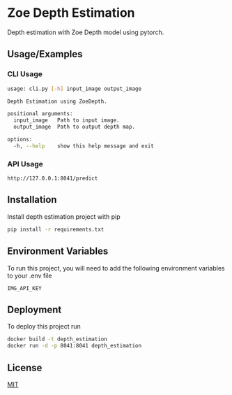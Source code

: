 
# Zoe Depth Estimation

Depth estimation with Zoe Depth model using pytorch.

## Usage/Examples

### CLI Usage
```bash
usage: cli.py [-h] input_image output_image

Depth Estimation using ZoeDepth.

positional arguments:
  input_image   Path to input image.
  output_image  Path to output depth map.

options:
  -h, --help    show this help message and exit
```

### API Usage

```
http://127.0.0.1:8041/predict
```


## Installation

Install depth estimation project with pip

```bash
pip install -r requirements.txt
```
    
## Environment Variables

To run this project, you will need to add the following environment variables to your .env file

`IMG_API_KEY`


## Deployment

To deploy this project run

```bash
docker build -t depth_estimation
docker run -d -p 8041:8041 depth_estimation

```


## License

[MIT](https://choosealicense.com/licenses/mit/)

